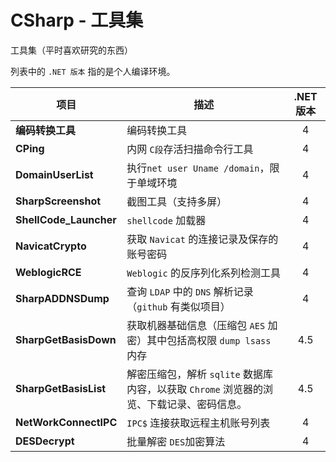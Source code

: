 # CSharp - 工具集 

工具集（平时喜欢研究的东西）

列表中的 `.NET 版本` 指的是个人编译环境。

| 项目                     | 描述                                       | .NET 版本 |
| ---------------------- | ---------------------------------------- | :-----: |
| **编码转换工具**             | 编码转换工具                                   |    4    |
| **CPing**              | 内网 `C段`存活扫描命令行工具                         |    4    |
| **DomainUserList**     | 执行`net user Uname /domain`，限于单域环境        |    4    |
| **SharpScreenshot**    | 截图工具（支持多屏）                               |    4    |
| **ShellCode_Launcher** | `shellcode` 加载器                          |    4    |
| **NavicatCrypto**      | 获取 `Navicat` 的连接记录及保存的账号密码               |    4    |
| **WeblogicRCE**        | `Weblogic` 的反序列化系列检测工具                   |    4    |
| **SharpADDNSDump**     | 查询 `LDAP` 中的 `DNS` 解析记录（`github` 有类似项目）  |    4    |
| **SharpGetBasisDown**  | 获取机器基础信息（压缩包 `AES` 加密）其中包括高权限 `dump lsass` 内存 |   4.5   |
| **SharpGetBasisList**  | 解密压缩包，解析 `sqlite` 数据库内容，以获取 `Chrome` 浏览器的浏览、下载记录、密码信息。 |   4.5   |
| **NetWorkConnectIPC**  | `IPC$` 连接获取远程主机账号列表                      |    4    |
| **DESDecrypt**         | 批量解密 `DES`加密算法                           |    4    |

